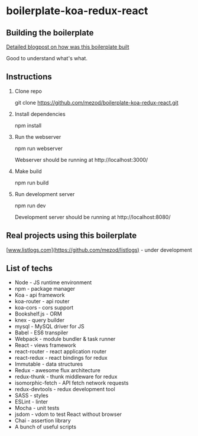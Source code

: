 # boilerplate-koa-redux-react

## Building the boilerplate

[Detailed blogpost on how was this boilerplate built](http://blog.joanboixados.com/building-a-boilerplate-for-a-koa-redux-react-application-including-webpack-mocha-and-sass/)

Good to understand what's what.

## Instructions

1. Clone repo

    git clone https://github.com/mezod/boilerplate-koa-redux-react.git

2. Install dependencies

    npm install

3. Run the webserver

    npm run webserver

    Webserver should be running at http://localhost:3000/

4. Make build

   npm run build

5. Run development server

   npm run dev

   Development server should be running at http://localhost:8080/

## Real projects using this boilerplate

[www.listlogs.com](https://github.com/mezod/listlogs) - under development

## List of techs

- Node - JS runtime environment
- npm - package manager
- Koa - api framework
- koa-router - api router
- koa-cors - cors support
- Bookshelf.js - ORM
- knex - query builder
- mysql - MySQL driver for JS
- Babel - ES6 transpiler
- Webpack - module bundler & task runner
- React - views framework
- react-router - react application router
- react-redux - react bindings for redux
- Immutable - data structures
- Redux - awesome flux architecture
- redux-thunk - thunk middleware for redux
- isomorphic-fetch - API fetch network requests
- redux-devtools - redux development tool
- SASS - styles
- ESLint - linter
- Mocha - unit tests
- jsdom - vdom to test React without browser
- Chai - assertion library
- A bunch of useful scripts

